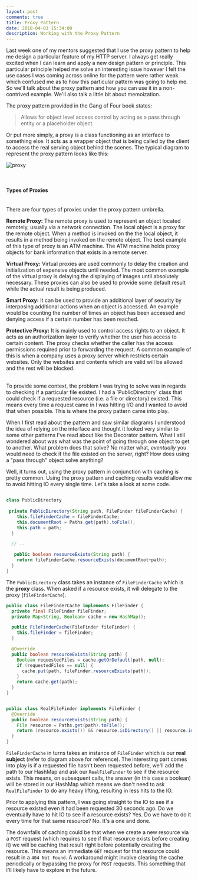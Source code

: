 ```yaml
---
layout: post
comments: true
title: Proxy Pattern 
date: 2018-04-03 15:34:00
description: Working with the Proxy Pattern 
---
```



Last week one of my mentors suggested that I use the proxy pattern to help me design 
a particular feature of my HTTP server. I always get really excited when I can learn and apply
a new design pattern or principle. This particular principle helped me solve an interesting issue 
however I felt the use cases I was coming across online for the pattern were rather weak which confused me as to how this 
particular pattern was going to help me.  So we'll talk about the proxy pattern and how you can use 
it in a non-contrived example. We'll also talk a little bit about memoization. 


The proxy pattern provided in the Gang of Four book states: 
> Allows for object level access control by acting as a pass through entity
or a placeholder object. 


Or put more simply, a proxy is a class functioning as an interface to something else. It acts
as a wrapper object that is being called by the client to access the real serving object behind the 
scenes. The typical diagram to represent the proxy pattern looks like this: 

![proxy](https://upload.wikimedia.org/wikipedia/commons/thumb/7/75/Proxy_pattern_diagram.svg/439px-Proxy_pattern_diagram.svg.png)

<br> 

#### **Types of Proxies**
<br/>
There are four types of proxies under the proxy pattern umbrella. 

**Remote Proxy:**
The remote proxy is used to represent an object located remotely, usually via a network connection. The local object is a proxy for the remote object. When a method is 
invoked on the the local object, it results in a method
being invoked on the remote object. The best example of this type of proxy is an ATM machine. The ATM machine holds proxy objects for bank information that exists in
a remote server. 

**Virtual Proxy:**
Virtual proxies are used commonly to delay the creation 
and initialization of expensive objects until needed. The
most common example of the virtual proxy is delaying the displaying of images until absolutely necessary. These proxies can also be used to provide some default result
while the actual result is being produced. 

**Smart Proxy:**
It can be used to provide an additional layer of security 
by interposing additional actions when an object is accessed. An example would be counting the number of times
an object has been accessed and denying access if a certain
number has been reached. 

**Protective Proxy:**
It is mainly used to control access rights to an object. 
It acts as an authorization layer to verify whether the
user has access to certain content. The proxy checks
whether the caller has the access permissions required
prior to forwarding the request. A common example of
this is when a company uses a proxy server which restricts
certain websites. Only the websites and contents which are
valid will be allowed and the rest will be blocked. 



<br> 
To provide some context, the problem I was trying to solve was in regards to checking if a 
particular file existed. I had a `PublicDirectory` class that could check if a requested 
resource (i.e. a file or directory) existed. This means every time a request came in I was 
hitting I/O and I wanted to avoid that when possible. This is where the proxy pattern came into 
play. 

When I first read about the pattern and saw similar diagrams I understood the idea of relying
on the interface and thought it looked very similar to some other patterns I've read about like the Decorator pattern. What I still wondered about was what was the point of going through one object to get to another. What problem does that solve? No matter what, _eventually_ you would need to check if the file existed on the server, right? How does using a "pass through" object solve anything? 

Well, it turns out, using the proxy pattern in conjunction
with caching is pretty common. Using the proxy pattern and caching results would allow me to 
avoid hitting IO every single time. Let's take a look at some code. 



```java 

class PublicDirectory
 
 private PublicDirectory(String path, FileFinder fileFinderCache) {
    this.fileFinderCache = fileFinderCache;
    this.documentRoot = Paths.get(path).toFile();
    this.path = path;
  }

  // .. 

   public boolean resourceExists(String path) {
    return fileFinderCache.resourceExists(documentRoot+path);
  }
}

```



The `PublicDirectory` class takes an instance of 
`FileFinderCache` which is the **proxy** class. When asked if a resource exists, 
it will delegate to the proxy (`fileFinderCache`). 



```java 
public class FileFinderCache implements FileFinder {
  private final FileFinder fileFinder;
  private Map<String, Boolean> cache = new HashMap();

  public FileFinderCache(FileFinder fileFinder) {
    this.fileFinder = fileFinder;
  }

  @Override
  public boolean resourceExists(String path) {
    Boolean requestedFiles = cache.getOrDefault(path, null);
    if (requestedFiles == null) {
      cache.put(path, fileFinder.resourceExists(path));
    }
    return cache.get(path);
  }
}


public class RealFileFinder implements FileFinder {
  @Override
  public boolean resourceExists(String path) {
    File resource = Paths.get(path).toFile();
    return (resource.exists()) && resource.isDirectory() || resource.isFile();
  }
}
```



`FileFinderCache` in turns takes an instance of `FileFinder` which is our **real subject** 
(refer to diagram above for reference). The interesting part comes into play is if a 
requested file hasn't been requested before, we'll add the path to our HashMap and ask
our `RealFileFinder` to see if the resource exists. This means, on subsequent calls, the answer 
(in this case a boolean) will be stored in our HashMap which means we don't need to ask 
`RealFileFinder` to do any heavy lifting, resulting in less hits to the IO. 

Prior to applying this pattern, I was going straight to the IO to see if a resource existed 
even it had been requested 30 seconds ago. Do we eventually have to hit IO to see if a resource
exists? Yes. Do we have to do it every time for that same resource? No. It's a one and done. 

The downfalls of caching could be that when we create a new resource via a `POST` request 
(which requires to see if that resource exists before creating it) we will be caching that 
result right before potentially creating the resource. This means an immediate
`GET` request for that resource could result in a `404 Not Found`. A workaround might involve
clearing the cache periodically or bypassing the proxy for `POST` requests. This something that
I'll likely have to explore in the future. 



